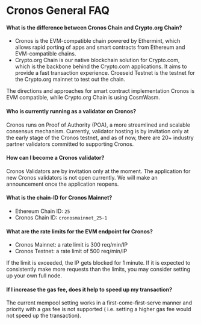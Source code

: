 # Cronos General FAQ

#### **What is the difference between Cronos Chain and Crypto.org Chain?**

* Cronos is the EVM-compatible chain powered by Ethermint, which allows rapid porting of apps and smart contracts from Ethereum and EVM-compatible chains.&#x20;
* Crypto.org Chain is our native blockchain solution for Crypto.com, which is the backbone behind the Crypto.com applications. It aims to provide a fast transaction experience. Croeseid Testnet is the testnet for the Crypto.org mainnet to test out the chain.&#x20;

The directions and approaches for smart contract implementation Cronos is EVM compatible, while Crypto.org Chain is using CosmWasm.&#x20;

#### **Who is currently running as a validator on Cronos?**&#x20;

Cronos runs on Proof of Authority (POA), a more streamlined and scalable consensus mechanism. Currently, validator hosting is by invitation only at the early stage of the Cronos testnet, and as of now, there are 20+ industry partner validators committed to supporting Cronos.

#### **How can I become a Cronos validator?**&#x20;

Cronos Validators are by invitation only at the moment. The application for new Cronos validators is not open currently. We will make an announcement once the application reopens.

#### **What is the chain-ID for Cronos Mainnet?**&#x20;

* Ethereum Chain ID: `25`&#x20;
* Cronos Chain ID: `cronosmainnet_25-1`

#### **What are the rate limits for the EVM endpoint for Cronos?**&#x20;

* Cronos Mainnet: a rate limit is 300 req/min/IP&#x20;
* Cronos Testnet: a rate limit of 500 req/min/IP

If the limit is exceeded, the IP gets blocked for 1 minute. If it is expected to consistently make more requests than the limits, you may consider setting up your own full node.&#x20;

#### **If I increase the gas fee, does it help to speed up my transaction?**&#x20;

The current mempool setting works in a first-come-first-serve manner and priority with a gas fee is not supported ( i.e. setting a higher gas fee would not speed up the transaction).
